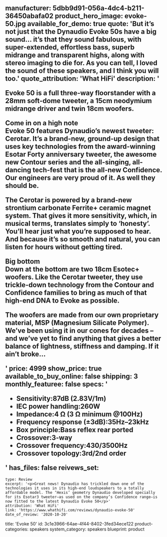 manufacturer: 5dbb9d91-056a-4dc4-b211-36450abafa02
product_hero_image: evoke-50.jpg
available_for_demo: true
quote: 'But it’s not just that the Dynaudio Evoke 50s have a big sound… it’s that they sound fabulous, with super-extended, effortless bass, superb midrange and transparent highs, along with stereo imaging to die for. As you can tell, I loved the sound of these speakers, and I think you will too.'
quote_attribution: 'What HiFi'
description: '<p>Evoke 50 is a full three-way floorstander with a 28mm soft-dome tweeter, a 15cm neodymium midrange driver and twin 18cm woofers.</p><p><strong>Come in on a high note<br></strong>Evoke 50 features Dynaudio’s newest tweeter: Cerotar. It’s a brand-new, ground-up design that uses key technologies from the award-winning Esotar Forty anniversary tweeter, the awesome new Contour series and the all-singing, all-dancing tech-fest that is the all-new Confidence. Our engineers are very proud of it. As well they should be.</p><p>The Cerotar is powered by a brand-new strontium carbonate Ferrite+ ceramic magnet system. That gives it more sensitivity, which, in musical terms, translates simply to ‘honesty’. You’ll hear just what you’re supposed to hear. And because it’s so smooth and natural, you can listen for hours without getting tired.</p><p><strong>Big bottom<br></strong>Down at the bottom are two 18cm Esotec+ woofers. Like the Cerotar tweeter, they use trickle-down technology from the Contour and Confidence families to bring as much of that high-end DNA to Evoke as possible.</p><p>The woofers are made from our own proprietary material, MSP (Magnesium Silicate Polymer). We’ve been using it in our cones for decades – and we’ve yet to find anything that gives a better balance of lightness, stiffness and damping. If it ain’t broke…</p>'
price: 4999
show_price: true
available_to_buy_online: false
shipping: 3
monthly_featuree: false
specs: '<ul><li>Sensitivity:87dB (2.83V/1m)</li><li>IEC power handling:260W</li><li>Impedance:4 Ω (3 Ω minimum @100Hz)</li><li>Frequency response (±3dB):35Hz–23kHz</li><li>Box principle:Bass reflex rear ported</li><li>Crossover:3-way</li><li>Crossover frequency:430/3500Hz</li><li>Crossover topology:3rd/2nd order</li></ul>'
has_files: false
reivews_set:
  -
    type: Review
    excerpt: '<p>Great news! Dynaudio has trickled down one of the technologies it uses in its high-end loudspeakers to a totally affordable model. The ‘Hexis’ geometry Dynaudio developed specially for its Esotar3 tweeter—as used on the company’s Confidence range—is now fitted to the latest Dynaudio Evoke 50</p>'
    attribution: 'What HiFi'
    link: 'https://www.whathifi.com/reviews/dynaudio-evoke-50'
    date_of_review: '2020-10-20'
title: 'Evoke 50'
id: 3c1e3966-64ae-4f44-8402-3fed34ece122
product-categories: speakers
system_category: speakers
blueprint: product
